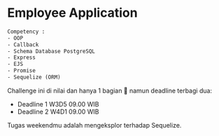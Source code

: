 # Employee Application

```txt
Competency :
- OOP
- Callback
- Schema Database PostgreSQL
- Express
- EJS
- Promise
- Sequelize (ORM)
```

Challenge ini di nilai dan hanya 1 bagian 💯 namun deadline terbagi dua:
- Deadline 1 W3D5 09.00 WIB
- Deadline 2 W4D1 09.00 WIB

Tugas weekendmu adalah mengeksplor terhadap Sequelize.



